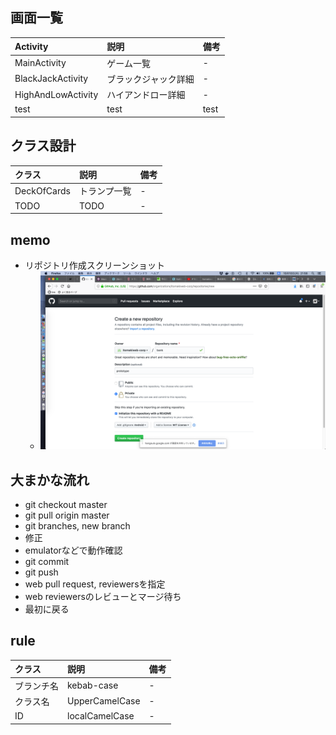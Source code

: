 ## 画面一覧

|Activity|説明|備考|
|:---|:---|:---|
|MainActivity|ゲーム一覧|-|
|BlackJackActivity|ブラックジャック詳細|-|
|HighAndLowActivity|ハイアンドロー詳細|-|
|test|test|test|

## クラス設計

|クラス|説明|備考|
|:---|:---|:---|
|DeckOfCards|トランプ一覧|-|
|TODO|TODO|-|

## memo

- リポジトリ作成スクリーンショット
  - ![リポジトリ作成スクリーンショット](documents/newRepository.png "リポジトリ作成スクリーンショット") 

## 大まかな流れ

- git checkout master
- git pull origin master
- git branches, new branch
- 修正
- emulatorなどで動作確認
- git commit
- git push
- web pull request, reviewersを指定
- web reviewersのレビューとマージ待ち
- 最初に戻る

<!---
# memo

1. test
1. test
1. test

- test
  - test
    - test
-->

## rule

|クラス|説明|備考|
|:---|:---|:---|
|ブランチ名|kebab-case|-|
|クラス名|UpperCamelCase|-|
|ID|localCamelCase|-|
